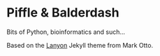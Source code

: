 # Piffle & Balderdash

Bits of Python, bioinformatics and such...

Based on the [Lanyon](https://github.com/poole/lanyon) Jekyll theme from Mark Otto.

